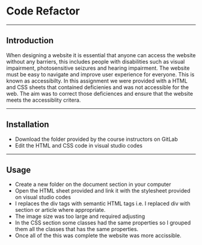 # Code Refactor

___
## Introduction


When designing a website it is essential that anyone can access the website without any barriers, this includes people with disabilities such as visual impairment, photosensitive seizures and hearing impairment. The website must be easy to navigate and improve user experience for everyone. This is known as accessibilty. In this assignment we were provided with a HTML and CSS sheets that contained deficienies and was not accessible for the web. The aim was to correct those deficiences and ensure that the website meets the accessiblity critera. 

___
## Installation

* Download the folder provided by the course instructors on GitLab
* Edit the HTML and CSS code in visual studio codes

___



## Usage
* Create a new folder on the document section in your computer
* Open the HTML sheet provided and link it with the stylesheet provided on visual studio codes
* I replaces the div tags with semantic HTML tags i.e. I replaced div with section or article where appropriate.
* The image size was too large and required adjusting
* In the CSS section some classes had the same properties so I grouped them all the classes that has the same properties. 
* Once all of the this was complete the website was more accissible.
